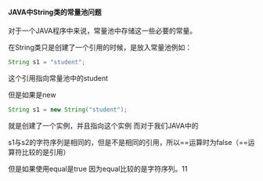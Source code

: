 #### JAVA中String类的常量池问题

对于一个JAVA程序中来说，常量池中存储这一些必要的常量。

在String类只是创建了一个引用的时候，是放入常量池例如：

```java
String s1 = "student";
```

这个引用指向常量池中的student

但是如果是new

```java
String s1 = new String("student");
```

就是创建了一个实例，并且指向这个实例 而对于我们JAVA中的

s1与s2的字符序列是相同的，但是不是相同的引用，所以==运算时为false（==运算符比较的是引用）

但是如果使用equal是true 因为equal比较的是字符序列。11 